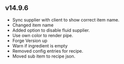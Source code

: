 ## v14.9.6
* Sync supplier with client to show correct item name.
* Changed item name
* Added option to disable fluid supplier.
* Use own color to render pipe.
* Forge Version up
* Warn if ingredient is empty
* Removed config entries for recipe.
* Moved sub item to recipe json.
